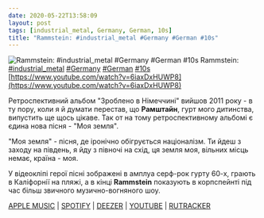 ```yaml
---
date: 2020-05-22T13:58:09
layout: post
tags: [industrial_metal, Germany, German, 10s]
title: "Rammstein: #industrial_metal #Germany #German #10s"
---
```

![Rammstein: #industrial_metal #Germany #German #10s](https://i.ytimg.com/vi/6iaxDxHUWP8/maxresdefault.jpg)
Rammstein: [#industrial_metal](/tags/#industrial_metal) [#Germany](/tags/#Germany) [#German](/tags/#German) [#10s](/tags/#10s) [https://www.youtube.com/watch?v=6iaxDxHUWP8](https://www.youtube.com/watch?v=6iaxDxHUWP8)

Ретроспективний альбом &quot;Зроблено в Німеччині&quot; вийшов 2011 року - в ту пору, коли я й думати перестав, що **Рамштайн**, гурт мого дитинства, випустить ще щось цікаве. Так от на тому ретроспективному альбомі є єдина нова пісня - &quot;Моя земля&quot;.

&quot;Моя земля&quot; - пісня, де іронічно обігрується націоналізм. Ти йдеш з заходу на південь, я йду з півночі на схід, ця земля моя, вільних місць немає, країна - моя.

У відеокліпі герої пісні зображені в амплуа серф-рок гурту 60-х, грають в Каліфорнії на пляжі, а в кінці **Rammstein** показують в корпспейнті під час більш звичного музично-вогняного шоу.

[APPLE MUSIC](https://music.apple.com/us/album/mein-land-ep/479060660) \| [SPOTIFY](https://open.spotify.com/album/7DlkDvsOE2qYTMDCKOC9q8) \| [DEEZER](https://www.deezer.com/album/1336799?utm_source=deezer&amp;utm_content=album-1336799&amp;utm_term=1601611822_1590145018&amp;utm_medium=web) \| [YOUTUBE](https://www.youtube.com/playlist?list=PLHNJ-KVQOW-Lm5ggblo1x8bfC8RVZZo3I) \| [RUTRACKER](https://rutracker.org/forum/viewtopic.php?t=5732323)
